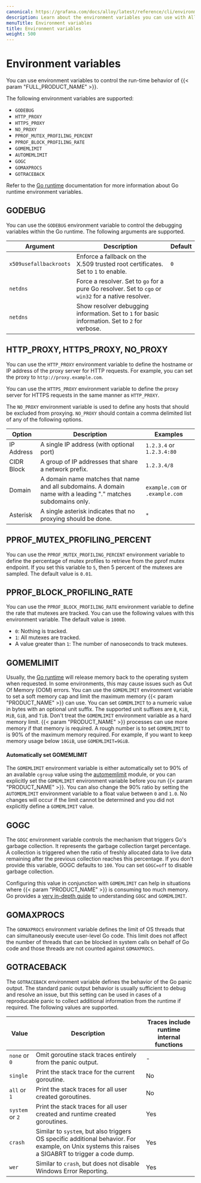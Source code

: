 ```yaml
---
canonical: https://grafana.com/docs/alloy/latest/reference/cli/environment-variables/
description: Learn about the environment variables you can use with Alloy
menuTitle: Environment variables
title: Environment variables
weight: 500
---
```


# Environment variables

You can use environment variables to control the run-time behavior of {{< param "FULL_PRODUCT_NAME" >}}.

The following environment variables are supported:

* `GODEBUG`
* `HTTP_PROXY`
* `HTTPS_PROXY`
* `NO_PROXY`
* `PPROF_MUTEX_PROFILING_PERCENT`
* `PPROF_BLOCK_PROFILING_RATE`
* `GOMEMLIMIT`
* `AUTOMEMLIMIT`
* `GOGC`
* `GOMAXPROCS`
* `GOTRACEBACK`

Refer to the [Go runtime][runtime] documentation for more information about Go runtime environment variables.

## GODEBUG

You can use the `GODEBUG` environment variable to control the debugging variables within the Go runtime.  The following arguments are supported.

 Argument               | Description                                                                                          | Default 
------------------------|------------------------------------------------------------------------------------------------------|---------
 `x509usefallbackroots` | Enforce a fallback on the X.509 trusted root certificates. Set to `1` to enable.                     | `0`     
 `netdns`               | Force a resolver. Set to `go` for a pure Go resolver. Set to `cgo` or `win32` for a native resolver. |
 `netdns`               | Show resolver debugging information. Set to `1` for basic information. Set to `2` for verbose.       |

## HTTP_PROXY, HTTPS_PROXY, NO_PROXY

You can use the `HTTP_PROXY` environment variable to define the hostname or IP address of the proxy server for HTTP requests.  For example, you can set the proxy to `http://proxy.example.com`.

You can use the `HTTPS_PROXY` environment variable to define the proxy server for HTTPS requests in the same manner as `HTTP_PROXY`.

The `NO_PROXY` environment variable is used to define any hosts that should be excluded from proxying. `NO_PROXY` should contain a comma delimited list of any of the following options.

 Option                 | Description                                                                                                    | Examples
------------------------|----------------------------------------------------------------------------------------------------------------|---------
 IP Address             | A single IP address (with optional port)                                                                       | `1.2.3.4` or `1.2.3.4:80`
 CIDR Block             | A group of IP addresses that share a network prefix.                                                           | `1.2.3.4/8`
 Domain                 | A domain name matches that name and all subdomains. A domain name with a leading "." matches subdomains only.  | `example.com` or `.example.com`
 Asterisk               | A single asterisk indicates that no proxying should be done.                                                   | `*`

## PPROF_MUTEX_PROFILING_PERCENT

You can use the `PPROF_MUTEX_PROFILING_PERCENT` environment variable to define the percentage of mutex profiles to retrieve from the pprof mutex endpoint. If you set this variable to `5`, then 5 percent of the mutexes are sampled. The default value is `0.01`.

## PPROF_BLOCK_PROFILING_RATE

You can use the `PPROF_BLOCK_PROFILING_RATE` environment variable to define the rate that mutexes are tracked. You can use the following values with this environment variable. The default value is `10000`.

* `0`: Nothing is tracked.
* `1`: All mutexes are tracked.
* A value greater than `1`: The number of nanoseconds to track mutexes.

## GOMEMLIMIT

Usually, the [Go runtime][runtime] will release memory back to the operating system when requested.
In some environments, this may cause issues such as Out Of Memory (OOM) errors.
You can use the `GOMEMLIMIT` environment variable to set a soft memory cap and limit the maximum memory {{< param "PRODUCT_NAME" >}} can use.
You can set `GOMEMLIMIT` to a numeric value in bytes with an optional unit suffix.
The supported unit suffixes are `B`, `KiB`, `MiB`, `GiB`, and `TiB`.
Don't treat the `GOMEMLIMIT` environment variable as a hard memory limit.
{{< param "PRODUCT_NAME" >}}  processes can use more memory if that memory is required.
A rough number is to set `GOMEMLIMIT` to is 90% of the maximum memory required.
For example, if you want to keep memory usage below `10GiB`, use `GOMEMLIMIT=9GiB`.

#### Automatically set GOMEMLIMIT

The `GOMEMLIMIT` environment variable is either automatically set to 90% of an available `cgroup` value using the [automemlimit] module, or you can explicitly set the  `GOMEMLIMIT` environment variable before you run  {{< param "PRODUCT_NAME" >}}.
You can also change the 90% ratio by setting the `AUTOMEMLIMIT` environment variable to a float value between `0` and `1.0`.
No changes will occur if the limit cannot be determined and you did not explicitly define a  `GOMEMLIMIT` value.

## GOGC

The `GOGC` environment variable controls the mechanism that triggers Go's garbage collection.
It represents the garbage collection target percentage. A collection is triggered when the ratio 
of freshly allocated data to live data remaining after the previous collection reaches this percentage.
If you don't provide this variable, GOGC defaults to `100`.
You can set `GOGC=off` to disable garbage collection.

Configuring this value in conjunction with `GOMEMLIMIT` can help in situations where {{< param "PRODUCT_NAME" >}} 
is consuming too much memory. Go provides a [very in-depth guide][gc_guide] to understanding `GOGC` and `GOMEMLIMIT`.

## GOMAXPROCS

The `GOMAXPROCS` environment variable defines the limit of OS threads that can simultaneously execute user-level Go code.
This limit does not affect the number of threads that can be blocked in system calls on behalf of Go code and those
threads are not counted against `GOMAXPROCS`.

## GOTRACEBACK

The `GOTRACEBACK` environment variable defines the behavior of the Go panic output. The standard panic output behavior is usually
sufficient to debug and resolve an issue, but this setting can be used in cases of a reproducable panic to collect
additional information from the runtime if required. The following values are supported.

Value            | Description                                                                     | Traces include runtime internal functions
-----------------|---------------------------------------------------------------------------------|------------------------------------------
 `none` or `0`   | Omit goroutine stack traces entirely from the panic output.                     | -
 `single`        | Print the stack trace for the current goroutine.                                | No
 `all` or `1`    | Print the stack traces for all user created goroutines.                         | No
 `system` or `2` | Print the stack traces for all user created and runtime created goroutines.     | Yes
 `crash`         | Similar to `system`, but also triggers OS specific additional behavior. For example, on Unix systems this raises a SIGABRT to trigger a code dump.   | Yes
 `wer`           | Similar to `crash`, but does not disable Windows Error Reporting.               | Yes

[runtime]: https://pkg.go.dev/runtime
[automemlimit]: https://github.com/KimMachineGun/automemlimit
[gc_guide]: https://tip.golang.org/doc/gc-guide#GOGC
[Windows]: ../../../configure/windows